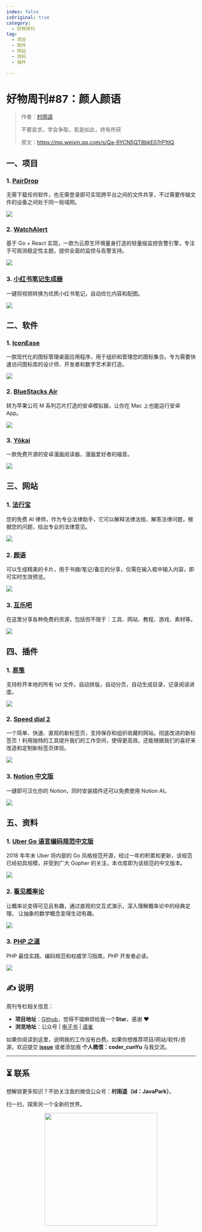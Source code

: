 ```yaml
---
index: false
isOriginal: true
category:
  - 好物周刊
tag:
  - 项目
  - 软件
  - 网站
  - 资料
  - 插件

---
```


# 好物周刊#87：颜人颜语

> 作者：[村雨遥](https://github.com/cunyu1943)
> 
> 不要哀求，学会争取，若是如此，终有所获
> 
> 原文：https://mp.weixin.qq.com/s/Qa-9YCN5QT8bkE07rP1tlQ

## 一、项目

### 1. [PairDrop](https://github.com/schlagmichdoch/PairDrop)

无需下载任何软件，也无需登录即可实现跨平台之间的文件共享，不过需要传输文件的设备之间处于同一局域网。

![](assets/1214-1220/1734393454930-7d6aae55-0260-4e9d-8dd2-24a62d85e415.webp)

### 2. [WatchAlert](https://github.com/opsre/WatchAlert)

基于 Go + React 实现，一款为云原生环境量身打造的轻量级监控告警引擎，专注于可观测稳定性主题，提供全面的监控与告警支持。

![](assets/1214-1220/1734394415656-b68bdff9-cd00-4b8f-b673-bb03e0838cb7.webp)

### 3. [小红书笔记生成器](https://github.com/whotto/Video_note_generator)

一键将视频转换为优质小红书笔记，自动优化内容和配图。

![](assets/1214-1220/1734522222904-87555a2c-cbaa-4fc1-9baf-6475cc38d23c.webp)

## 二、软件

### 1. [IconEase](https://github.com/JiuRanYa/IconEase)

一款现代化的图标管理桌面应用程序，用于组织和管理您的图标集合。专为需要快速访问图标库的设计师、开发者和数字艺术家打造。

![](assets/1214-1220/1734394311151-be63fbb7-df64-4bee-98af-7edb3849dfe5.webp)

### 2. [BlueStacks Air](https://www.bluestacks.com/tw/mac)

转为苹果公司 M 系列芯片打造的安卓模拟器，让你在 Mac 上也能运行安卓 App。

![](assets/1214-1220/1734481128920-e2e988c6-45c6-4e48-869d-fce2f1f3177d.webp)

### 3. [Yōkai](https://github.com/null2264/yokai)

一款免费开源的安卓漫画阅读器，漫画爱好者的福音。

![](assets/1214-1220/1734566089712-1a0f9545-e629-4aa2-8514-1c7564889722.webp)

## 三、网站

### 1. [法行宝](https://ailegal.baidu.com/)

您的免费 AI 律师，作为专业法律助手，它可以解释法律法规、解答法律问题，根据您的问题，给出专业的法律意见。

![](assets/1214-1220/1733875951787-9de28586-e2b0-4b8c-b40d-1b1410193591.webp)

### 2. [颜语](https://yan.ognai.com/)

可以生成精美的卡片，用于书摘/笔记/备忘的分享，仅需在输入框中输入内容，即可实时生效预览。

![](assets/1214-1220/1733876091188-708e0b62-6b5c-4077-b432-57e952543da0.webp)

### 3. [互乐吧](https://huleba.com/)

在这里分享各种免费的资源，包括但不限于：工具、网站、教程、游戏、素材等。

![](assets/1214-1220/1733876262602-6c51ca00-8f89-4900-aaee-47c2dc67914e.webp)

## 四、插件

### 1. [易笺](https://chromewebstore.google.com/detail/易笺/dbanahlbopbjpgdkecmclbbonhpohcaf)

支持秒开本地的所有 txt 文件，自动排版，自动分页，自动生成目录，记录阅读进度。

![](assets/1214-1220/1734480499713-d4375dd8-1298-4b76-9c1f-434de6d5bd9f.webp)

### 2. [Speed dial 2](https://chromewebstore.google.com/detail/speed-dial-2-新标签/jpfpebmajhhopeonhlcgidhclcccjcik?hl=zh-CN)

一个简单、快速、直观的新标签页，支持保存和组织收藏的网站。彻底改进的新标签页！利用独特的工具提升我们的工作空间，使得更高效。还能根据我们的喜好来改造和定制新标签页体验。

![](assets/1214-1220/1734480746237-d617fc12-ce73-4717-a8c0-d37c80b89174.webp)

### 3. [Notion 中文版](https://chromewebstore.google.com/detail/notion中文版/ljlhpcabhpjdlcjhbmgjigfceppgabmk)

一键即可汉化你的 Notion，同时安装插件还可以免费使用 Notion AI。

![](assets/1214-1220/1734566300458-1ee70b83-a488-4eb4-8364-a46cafa6c259.webp)

## 五、资料

### 1. [Uber Go 语言编码规范中文版](https://github.com/xxjwxc/uber_go_guide_cn)

2018 年年末 Uber 将内部的 Go 风格规范开源，经过一年的积累和更新，该规范已经初具规模，并受到广大 Gopher 的关注，本仓库即为该规范的中文版本。

![](assets/1214-1220/1734393680739-e2403902-96cb-4c8c-8f8e-4a9191794207.webp)

### 2. [看见概率论](https://probability.visualized.fun)

让概率论变得可见且有趣，通过直观的交互式演示，深入理解概率论中的经典定理， 让抽象的数学概念变得生动有趣。

![](assets/1214-1220/1734394068175-61cdad1b-e037-4ee0-bb1d-4919d4555b52.webp)

### 3. [PHP 之道](https://learnku.com/docs/php-the-right-way)

PHP 最佳实践、编码规范和权威学习指南，PHP 开发者必读。

![](assets/1214-1220/1734396546938-b7106a14-11e3-44b2-a5b4-602aed6c7e7f.webp)




## ✍️ 说明

周刊专栏相关信息：

- **项目地址**：[Github](https://github.com/cunyu1943/weekly)，觉得不错麻烦给我一个**Star**，感谢 ❤️
- **浏览地址**：公众号 | [电子书](https://cunyu1943.github.io/weekly) | [语雀](https://yuque.com/cunyu1943/weekly)

如果你阅读到这里，说明我的工作没有白费。如果你想推荐项目/网站/软件/资源，欢迎提交 **[issue](https://github.com/cunyu1943/weekly/issues)** 或者添加我 **个人微信：coder_cunYu** 与我交流。

---

## ⏳ 联系

想解锁更多知识？不妨关注我的微信公众号：**村雨遥（id：JavaPark）**。

扫一扫，探索另一个全新的世界。

<center>
<img src="/contact/contact.png" width="300">
</center>


